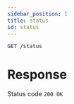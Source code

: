 ```yaml
---
sidebar_position: 1
title: status
id: status
---
```


```
GET /status
```

# Response

Status code `200 OK`
